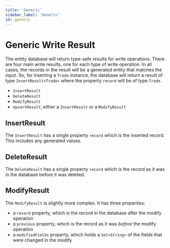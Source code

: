 ```yaml
---
title: 'Generic'
sidebar_label: 'Generic'
id: generic
---
```


Generic Write Result
====================

The entity database will return type-safe results for write operations. There are four main write results, one for each type of write operation. In all cases, the records in the result will be a generated entity that matches the input. So, for inserting a `Trade` instance, the database will return a result of type `InsertResult<Trade>` where the property `record` will be of type `Trade`.

-   `InsertResult`
-   `DeleteResult`
-   `ModifyResult`
-   `UpsertResult`; either a `InsertResult` or a `ModifyResult`

InsertResult[​](/database/helper-classes/write-results/generic/#insertresultdirect-link-to-heading)
--------------------------------------------------------------------------------------------------------------------------------------------------------------

The `InsertResult` has a single property `record` which is the inserted record. This includes any generated values.

DeleteResult[​](/database/helper-classes/write-results/generic/#deleteresultdirect-link-to-heading)
--------------------------------------------------------------------------------------------------------------------------------------------------------------

The `DeleteResult` has a single property `record` which is the record as it was in the database before it was deleted.

ModifyResult[​](/database/helper-classes/write-results/generic/#modifyresultdirect-link-to-heading)
--------------------------------------------------------------------------------------------------------------------------------------------------------------

The `ModifyResult` is slightly more complex. It has three properties:

-   a `record` property, which is the record in the database after the modify operation
-   a `previous` property, which is the record as it was *before* the modify operation
-   a `modifiedFields` property, which holds a `Set<String>` of the fields that were changed in the modify